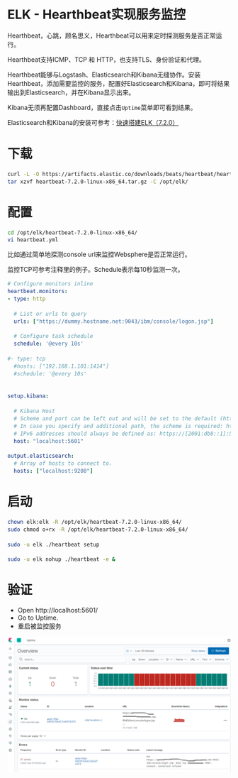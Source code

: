 ELK - Hearthbeat实现服务监控
===
Hearthbeat，心跳，顾名思义，Hearthbeat可以用来定时探测服务是否正常运行。

Hearthbeat支持ICMP、TCP 和 HTTP，也支持TLS、身份验证和代理。

Hearthbeat能够与Logstash、Elasticsearch和Kibana无缝协作。安装Hearthbeat，添加需要监控的服务，配置好Elasticsearch和Kibana，即可将结果输出到Elasticsearch，并在Kibana显示出来。

Kibana无须再配置Dashboard，直接点击`Uptime`菜单即可看到结果。

Elasticsearch和Kibana的安装可参考：[快速搭建ELK（7.2.0）](https://blog.csdn.net/prufeng/article/details/95733467)
# 下载
```bash
curl -L -O https://artifacts.elastic.co/downloads/beats/heartbeat/heartbeat-7.2.0-linux-x86_64.tar.gz
tar xzvf heartbeat-7.2.0-linux-x86_64.tar.gz -C /opt/elk/
```

# 配置
```bash
cd /opt/elk/heartbeat-7.2.0-linux-x86_64/
vi heartbeat.yml
```
比如通过简单地探测console url来监控Websphere是否正常运行。

监控TCP可参考注释里的例子。Schedule表示每10秒监测一次。

```yml
# Configure monitors inline
heartbeat.monitors:
- type: http

  # List or urls to query
  urls: ["https://dummy.hostname.net:9043/ibm/console/logon.jsp"]

  # Configure task schedule
  schedule: '@every 10s'

#- type: tcp
  #hosts: ["192.168.1.101:1414"]
  #schedule: '@every 10s'


setup.kibana:

  # Kibana Host
  # Scheme and port can be left out and will be set to the default (http and 5601)
  # In case you specify and additional path, the scheme is required: http://localhost:5601/path
  # IPv6 addresses should always be defined as: https://[2001:db8::1]:5601
  host: "localhost:5601"

output.elasticsearch:
  # Array of hosts to connect to.
  hosts: ["localhost:9200"]
```

# 启动

```bash
chown elk:elk -R /opt/elk/heartbeat-7.2.0-linux-x86_64/
sudo chmod o+rx -R /opt/elk/heartbeat-7.2.0-linux-x86_64/

sudo -u elk ./heartbeat setup

sudo -u elk nohup ./heartbeat -e &
```

# 验证
* Open http://localhost:5601/
* Go to Uptime.
* 重启被监控服务

![](assets/ELK_K_Uptime.PNG)

